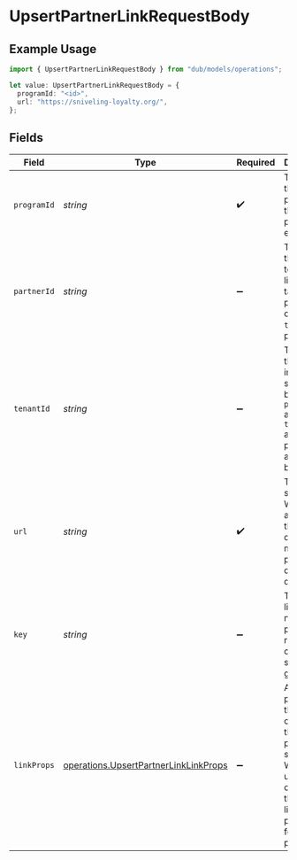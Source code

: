 # UpsertPartnerLinkRequestBody

## Example Usage

```typescript
import { UpsertPartnerLinkRequestBody } from "dub/models/operations";

let value: UpsertPartnerLinkRequestBody = {
  programId: "<id>",
  url: "https://sniveling-loyalty.org/",
};
```

## Fields

| Field                                                                                                                                       | Type                                                                                                                                        | Required                                                                                                                                    | Description                                                                                                                                 |
| ------------------------------------------------------------------------------------------------------------------------------------------- | ------------------------------------------------------------------------------------------------------------------------------------------- | ------------------------------------------------------------------------------------------------------------------------------------------- | ------------------------------------------------------------------------------------------------------------------------------------------- |
| `programId`                                                                                                                                 | *string*                                                                                                                                    | :heavy_check_mark:                                                                                                                          | The ID of the program that the partner is enrolled in.                                                                                      |
| `partnerId`                                                                                                                                 | *string*                                                                                                                                    | :heavy_minus_sign:                                                                                                                          | The ID of the partner to create a link for. Will take precedence over `tenantId` if provided.                                               |
| `tenantId`                                                                                                                                  | *string*                                                                                                                                    | :heavy_minus_sign:                                                                                                                          | The ID of the partner in your system. If both `partnerId` and `tenantId` are not provided, an error will be thrown.                         |
| `url`                                                                                                                                       | *string*                                                                                                                                    | :heavy_check_mark:                                                                                                                          | The URL to shorten. Will throw an error if the domain doesn't match the program's default URL domain.                                       |
| `key`                                                                                                                                       | *string*                                                                                                                                    | :heavy_minus_sign:                                                                                                                          | The short link slug. If not provided, a random 7-character slug will be generated.                                                          |
| `linkProps`                                                                                                                                 | [operations.UpsertPartnerLinkLinkProps](../../models/operations/upsertpartnerlinklinkprops.md)                                              | :heavy_minus_sign:                                                                                                                          | Additional properties that you can pass to the partner's short link. Will be used to override the default link properties for this partner. |